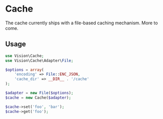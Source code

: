 # Cache

The cache currently ships with a file-based caching mechanism. More to come.

## Usage
```php
use Vision\Cache;
use Vision\Cache\Adapter\File;

$options = array(
    'encoding' => File::ENC_JSON,
    'cache_dir' => __DIR__ . '/cache'
);

$adapter = new File($options);
$cache = new Cache($adapter);

$cache->set('foo', 'bar');
$cache->get('foo');
```